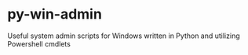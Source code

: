 # py-win-admin
Useful system admin scripts for Windows written in Python and utilizing Powershell cmdlets
